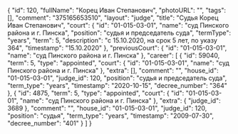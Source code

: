 {
    "id": 120,
    "fullName": "Корец Иван Степанович",
    "photoURL": "",
    "tags": [],
    "comment": "375165653510",
    "layout": "judge",
    "title": "Судья Корец Иван Степанович",
    "court": {
        "id": "01-015-03-01",
        "name": "суд Пинского района и г. Пинска",
        "position": "судья и председатель суда",
        "termType": "years",
        "term": 5,
        "description": "c 15.10.2020, на срок 5 лет, по указу 364",
        "timestamp": "15.10.2020"
    },
    "previousCourt": {
        "id": "01-015-03-01",
        "name": "суд Пинского района и г. Пинска"
    },
    "career": [
        {
            "id": 59040,
            "term": 5,
            "type": "appointed",
            "court": {
                "id": "01-015-03-01",
                "name": "суд Пинского района и г. Пинска"
            },
            "extra": [],
            "comment": "",
            "house_id": "01-015-03-01",
            "judge_id": 120,
            "position": "судья и председатель суда",
            "term_type": "years",
            "timestamp": "2020-10-15",
            "decree_number": "364"
        },
        {
            "id": 4875,
            "term": 5,
            "type": "appointed",
            "court": {
                "id": "01-015-03-01",
                "name": "суд Пинского района и г. Пинска"
            },
            "extra": {
                "judge_id": 3689
            },
            "comment": "",
            "house_id": "01-015-03-01",
            "judge_id": 120,
            "position": "судья",
            "term_type": "years",
            "timestamp": "2009-07-30",
            "decree_number": "401"
        }
    ]
}